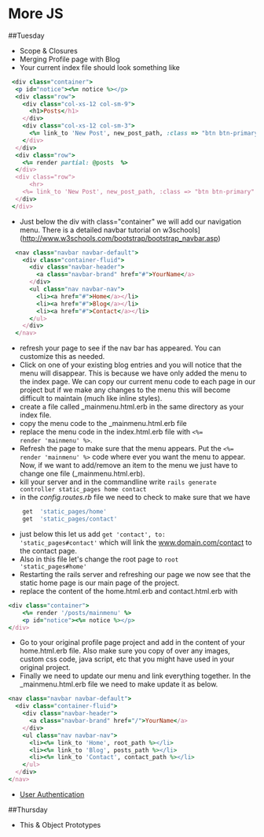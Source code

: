 # More JS

##Tuesday
- Scope & Closures
- Merging Profile page with Blog
 - Your current index file should look something like 
```ruby
 <div class="container"> 
  <p id="notice"><%= notice %></p>
  <div class="row">
    <div class="col-xs-12 col-sm-9">
      <h1>Posts</h1>
    </div>
    <div class="col-xs-12 col-sm-3">
      <%= link_to 'New Post', new_post_path, :class => "btn btn-primary" %>  
    </div>
  </div>
  <div class="row">
    <%= render partial: @posts  %>
  </div>
  <div class="row">
      <hr>
    <%= link_to 'New Post', new_post_path, :class => "btn btn-primary" %> 
  </div>
 </div>
```
 - Just below the div with class="container" we will add our navigation menu. There is a detailed navbar tutorial on w3schools](http://www.w3schools.com/bootstrap/bootstrap_navbar.asp)
```ruby
  <nav class="navbar navbar-default">
    <div class="container-fluid">
      <div class="navbar-header">
        <a class="navbar-brand" href="#">YourName</a>
      </div>
      <ul class="nav navbar-nav">
        <li><a href="#">Home</a></li>
        <li><a href="#">Blog</a></li>
        <li><a href="#">Contact</a></li>  
      </ul>
    </div>
  </nav>
```
 - refresh your page to see if the nav bar has appeared. You can customize this as needed. 
 - Click on one of your existing blog entries and you will notice that the menu will disappear. This is because we have only added the menu to the index page. We can copy our current menu code to each page in our project but if we make any changes to the menu this will become difficult to maintain (much like inline styles).
 - create a file called _mainmenu.html.erb in the same directory as your index file. 
 - copy the menu code to the _mainmenu.html.erb file
 - replace the menu code in the index.html.erb file with <code><%= render 'mainmenu' %></code>.
 - Refresh the page to make sure that the menu appears. Put the <code><%= render 'mainmenu' %></code> code where ever you want the menu to appear. Now, if we want to add/remove an item to the menu we just have to change one file (_mainmenu.html.erb). 
 - kill your server and in the commandline write <code>rails generate controller static_pages home contact </code>
 - in the _config.routes.rb_ file we need to check to make sure that we have  
```ruby
	get  'static_pages/home'
  	get  'static_pages/contact'
```
 - just below this let us add <code>get 'contact', to: 'static_pages#contact'</code> which will link the www.domain.com/contact to the contact page. 
 - Also in this file let's change the root page to <code>root 'static_pages#home'</code>
 - Restarting the rails server and refreshing our page we now see that the static home page is our main page of the project. 
 - replace the content of the home.html.erb and contact.html.erb with 
```ruby
<div class="container">
	<%= render '/posts/mainmenu' %>
	<p id="notice"><%= notice %></p>
</div>
```
 - Go to your original profile page project and add in the content of your home.html.erb file. Also make sure you copy of over any images, custom css code, java script, etc that you might have used in your original project. 
 - Finally we need to update our menu and link everything together. In the _mainmenu.html.erb file we need to make update it as below. 
```ruby
<nav class="navbar navbar-default">
  <div class="container-fluid">
    <div class="navbar-header">
      <a class="navbar-brand" href="/">YourName</a>
    </div>
    <ul class="nav navbar-nav">
      <li><%= link_to 'Home', root_path %></li>
      <li><%= link_to 'Blog', posts_path %></li>
      <li><%= link_to 'Contact', contact_path %></li> 
    </ul>
  </div>
</nav> 
```


- [User Authentication](https://www.sitepoint.com/devise-authentication-in-depth/)


##Thursday
- This & Object Prototypes
